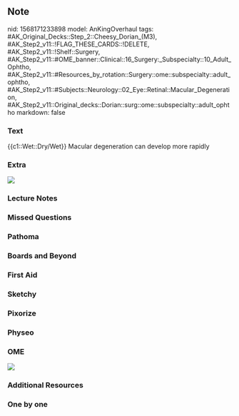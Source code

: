 ## Note
nid: 1568171233898
model: AnKingOverhaul
tags: #AK_Original_Decks::Step_2::Cheesy_Dorian_(M3), #AK_Step2_v11::!FLAG_THESE_CARDS::!DELETE, #AK_Step2_v11::!Shelf::Surgery, #AK_Step2_v11::#OME_banner::Clinical::16_Surgery:_Subspecialty::10_Adult_Ophtho, #AK_Step2_v11::#Resources_by_rotation::Surgery::ome::subspecialty::adult_ophtho, #AK_Step2_v11::#Subjects::Neurology::02_Eye::Retinal::Macular_Degeneration, #AK_Step2_v11::Original_decks::Dorian::surg::ome::subspecialty::adult_ophtho
markdown: false

### Text
{{c1::Wet::Dry/Wet}} Macular degeneration can develop more rapidly

### Extra
<div><img src="paste-51024211476944.jpg"></div>

### Lecture Notes


### Missed Questions


### Pathoma


### Boards and Beyond


### First Aid


### Sketchy


### Pixorize


### Physeo


### OME
<div class="ome-widget">
  <a href=
  "https://onlinemeded.org/spa/surgery-subspecialty/adult-ophtho/acquire?ref=anki">
  <img src="_OME_AnkiFlashcards_Lesson_1.png"></a>
</div>

### Additional Resources


### One by one

